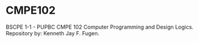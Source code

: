 # CMPE102
BSCPE 1-1 - PUPBC CMPE 102 Computer Programming and Design Logics. Repository by: Kenneth Jay F. Fugen.
